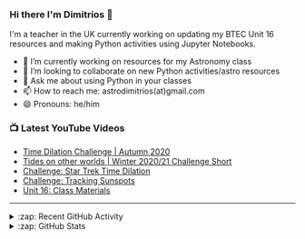 ### Hi there I'm Dimitrios :stars:

I'm a teacher in the UK currently working on updating my BTEC Unit 16 resources and making Python activities using Jupyter Notebooks.

- 🔭 I’m currently working on resources for my Astronomy class
- 👯 I’m looking to collaborate on new Python activities/astro resources
- 💬 Ask me about using Python in your classes
- 📫 How to reach me: astrodimitrios(at)gmail.com
- 😄 Pronouns: he/him

### 📺 Latest YouTube Videos

<!-- YOUTUBE:START -->
- [Time Dilation Challenge | Autumn 2020](https://www.youtube.com/watch?v=wGmS2CCaKxg)
- [Tides on other worlds | Winter 2020/21 Challenge Short](https://www.youtube.com/watch?v=hm5cI8TQv7I)
- [Challenge: Star Trek Time Dilation](https://www.youtube.com/watch?v=zwUEvdA4B6w)
- [Challenge: Tracking Sunspots](https://www.youtube.com/watch?v=mkmbQpJU94w)
- [Unit 16: Class Materials](https://www.youtube.com/watch?v=tINxbXZGG0U)
<!-- YOUTUBE:END -->

---

<details>
  <summary>:zap: Recent GitHub Activity</summary>
  
<!--START_SECTION:activity-->
1. ❗️ Closed issue [#3](https://github.com/astroDimitrios/Astronomy/issues/3) in [astroDimitrios/Astronomy](https://github.com/astroDimitrios/Astronomy)
2. ❗️ Closed issue [#6](https://github.com/astroDimitrios/Astronomy/issues/6) in [astroDimitrios/Astronomy](https://github.com/astroDimitrios/Astronomy)
3. 🗣 Commented on [#6](https://github.com/astroDimitrios/Astronomy/issues/6) in [astroDimitrios/Astronomy](https://github.com/astroDimitrios/Astronomy)
4. ❗️ Closed issue [#8](https://github.com/astroDimitrios/Astronomy/issues/8) in [astroDimitrios/Astronomy](https://github.com/astroDimitrios/Astronomy)
5. 🗣 Commented on [#8](https://github.com/astroDimitrios/Astronomy/issues/8) in [astroDimitrios/Astronomy](https://github.com/astroDimitrios/Astronomy)
<!--END_SECTION:activity-->

</details>

<details>
  <summary>:zap: GitHub Stats</summary>

  <img align="left" alt="astroDimitrios' GitHub Stats" src="https://github-readme-stats.vercel.app/api?username=astroDimitrios&show_icons=true&hide_border=true" />

</details>

<!--
**astroDimitrios/astroDimitrios** is a ✨ _special_ ✨ repository because its `README.md` (this file) appears on your GitHub profile.

Here are some ideas to get you started:

- 🔭 I’m currently working on ...
- 🌱 I’m currently learning ...
- 👯 I’m looking to collaborate on ...
- 🤔 I’m looking for help with ...
- 💬 Ask me about ...
- 📫 How to reach me: ...
- 😄 Pronouns: ...
- ⚡ Fun fact: ...
-->
